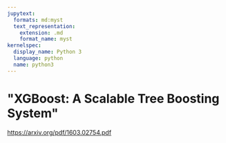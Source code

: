 ```yaml
---
jupytext:
  formats: md:myst
  text_representation:
    extension: .md
    format_name: myst
kernelspec:
  display_name: Python 3
  language: python
  name: python3
---
```


# "XGBoost: A Scalable Tree Boosting System"

https://arxiv.org/pdf/1603.02754.pdf